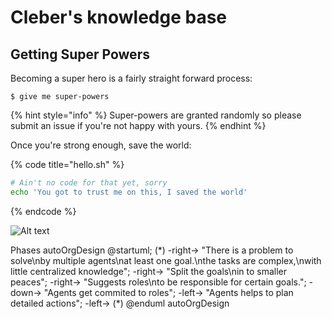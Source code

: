 # Cleber's knowledge base

## Getting Super Powers

Becoming a super hero is a fairly straight forward process:

```
$ give me super-powers
```

{% hint style="info" %}
 Super-powers are granted randomly so please submit an issue if you're not happy with yours.
{% endhint %}

Once you're strong enough, save the world:

{% code title="hello.sh" %}
```bash
# Ain't no code for that yet, sorry
echo 'You got to trust me on this, I saved the world'
```
{% endcode %}

![Alt text](https://g.gravizo.com/source/autoOrgDesign?https%3A%2F%2Fraw.githubusercontent.com%2Fcleberjamaral%2Fcleberjamaral.github.io%2Fmaster%2FREADME.md?1)

Phases autoOrgDesign @startuml; \(\*\) -right-&gt; "There is a problem to solve\nby multiple agents\nat least one goal.\nthe tasks are complex,\nwith little centralized knowledge"; -right-&gt; "Split the goals\nin to smaller peaces"; -right-&gt; "Suggests roles\nto be responsible for certain goals."; -down-&gt; "Agents get commited to roles"; -left-&gt; "Agents helps to plan detailed actions"; -left-&gt; \(\*\) @enduml autoOrgDesign

